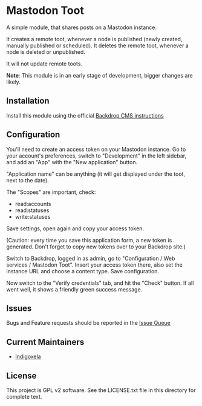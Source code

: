 # Mastodon Toot

A simple module, that shares posts on a Mastodon instance.

It creates a remote toot, whenever a node is published (newly created,
manually published or scheduled).
It deletes the remote toot, whenever a node is deleted
 or unpublished.

It will not update remote toots.

**Note**: This module is in an early stage of development, bigger changes are likely.

## Installation

Install this module using the official 
  [Backdrop CMS instructions](https://docs.backdropcms.org/documentation/extend-with-modules)

## Configuration

You'll need to create an access token on your Mastodon instance. Go to your
account's preferences, switch to "Development" in the left sidebar, and add an
 "App" with the "New application" button.

"Application name" can be anything (it will get displayed under the toot,
next to the date).

The "Scopes" are important, check:

- read:accounts
- read:statuses
- write:statuses

Save settings, open again and copy your access token.

(Caution: every time you save this application form, a new token is generated. Don't
forget to copy new tokens over to your Backdrop site.)

Switch to Backdrop, logged in as admin, go to "Configuration / Web services / Mastodon Toot".
Insert your access token there, also set the instance URL and choose a
content type. Save configuration.

Now switch to the "Verify credentials" tab, and hit the "Check" button. If
all went well, it shows a friendly green success message.

## Issues

Bugs and Feature requests should be reported in the 
 [Issue Queue](https://github.com/backdrop-contrib/mastotoot/issues)

## Current Maintainers

- [Indigoxela](https://github.com/indigoxela)

## License

This project is GPL v2 software. See the LICENSE.txt file in this directory for complete text.
